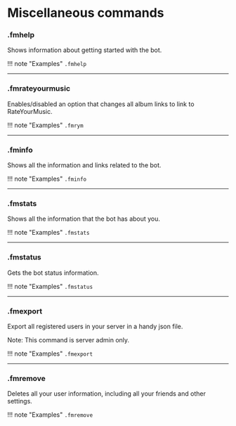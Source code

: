 # Miscellaneous commands

### .fmhelp 

Shows information about getting started with the bot.

!!! note "Examples"
    `.fmhelp`

---

### .fmrateyourmusic

Enables/disabled an option that changes all album links to link to RateYourMusic.

!!! note "Examples"
    `.fmrym`

---

### .fminfo

Shows all the information and links related to the bot.

!!! note "Examples"
    `.fminfo`

---
### .fmstats

Shows all the information that the bot has about you.

!!! note "Examples"
    `.fmstats`

---
### .fmstatus

Gets the bot status information.

!!! note "Examples"
    `.fmstatus`

---
### .fmexport

Export all registered users in your server in a handy json file.

Note: This command is server admin only.

!!! note "Examples"
    `.fmexport`

---
### .fmremove

Deletes all your user information, including all your friends and other settings.

!!! note "Examples"
    `.fmremove`
